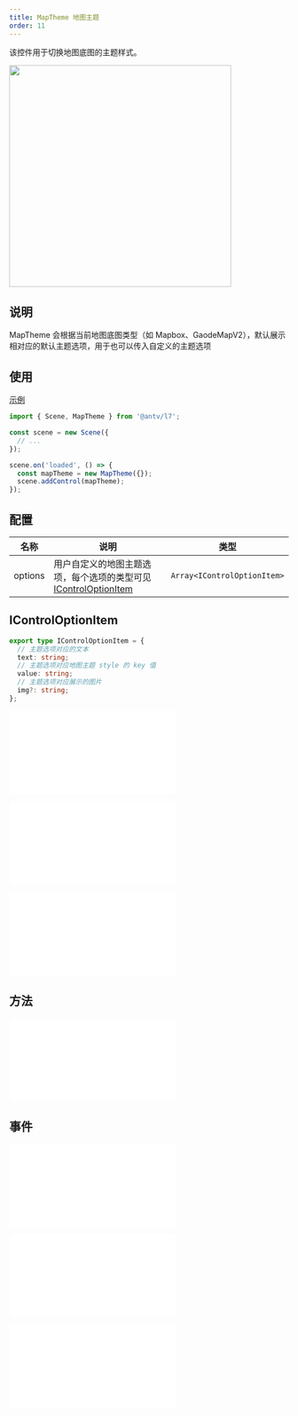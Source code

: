 ```yaml
---
title: MapTheme 地图主题
order: 11
---
```


该控件用于切换地图底图的主题样式。

<img src="https://gw.alipayobjects.com/mdn/rms_816329/afts/img/A*xb29TawbZDgAAAAAAAAAAAAAARQnAQ" width="400"/>

## 说明

MapTheme 会根据当前地图底图类型（如 Mapbox、GaodeMapV2），默认展示相对应的默认主题选项，用于也可以传入自定义的主题选项

## 使用

[示例](/zh/examples/component/control#maptheme)

```ts
import { Scene, MapTheme } from '@antv/l7';

const scene = new Scene({
  // ...
});

scene.on('loaded', () => {
  const mapTheme = new MapTheme({});
  scene.addControl(mapTheme);
});
```

## 配置

| 名称    | 说明                                                                                   | 类型                        |
| ------- | -------------------------------------------------------------------------------------- | --------------------------- |
| options | 用户自定义的地图主题选项，每个选项的类型可见 [IControlOptionItem](#icontroloptionitem) | `Array<IControlOptionItem>` |

## IControlOptionItem

```ts
export type IControlOptionItem = {
  // 主题选项对应的文本
  text: string;
  // 主题选项对应地图主题 style 的 key 值
  value: string;
  // 主题选项对应展示的图片
  img?: string;
};
```

<embed src="@/docs/common/control/popper-api.md"></embed>

<embed src="@/docs/common/control/btn-api.md"></embed>

<embed src="@/docs/common/control/api.md"></embed>

## 方法

<embed src="@/docs/common/control/method.md"></embed>

## 事件

<embed src="@/docs/common/control/event.md"></embed>

<embed src="@/docs/common/control/popper-event.md"></embed>

<embed src="@/docs/common/control/select-event.md"></embed>
